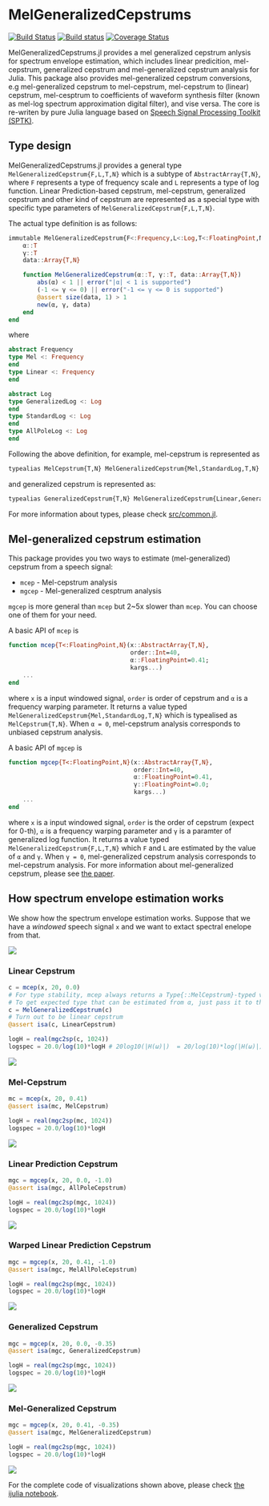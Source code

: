 # MelGeneralizedCepstrums

[![Build Status](https://travis-ci.org/r9y9/MelGeneralizedCepstrums.jl.svg?branch=master)](https://travis-ci.org/r9y9/MelGeneralizedCepstrums.jl)
[![Build status](https://ci.appveyor.com/api/projects/status/gr17ty0m7fagqsh5/branch/master?svg=true)](https://ci.appveyor.com/project/r9y9/melgeneralizedcepstrums-jl/branch/master)
[![Coverage Status](https://coveralls.io/repos/r9y9/MelGeneralizedCepstrums.jl/badge.svg?branch=master)](https://coveralls.io/r/r9y9/MelGeneralizedCepstrums.jl?branch=master)

MelGeneralizedCepstrums.jl provides a mel generalized cepstrum anlysis for spectrum envelope estimation, which includes linear predicition, mel-cepstrum, generalized cepstrum and mel-generalized cepstrum analysis for Julia. This package also provides mel-generalized cepstrum conversions, e.g mel-generalized cepstrum to mel-cepstrum, mel-cepstrum to (linear) cepstrum, mel-cesptrum to coefficients of waveform synthesis filter (known as mel-log spectrum approximation digital filter), and vise versa. The core is re-writen by pure Julia language based on [Speech Signal Processing Toolkit (SPTK)](http://sp-tk.sourceforge.net/).

## Type design

MelGeneralizedCepstrums.jl provides a general type `MelGeneralizedCepstrum{F,L,T,N}` which is a subtype of `AbstractArray{T,N}`, where `F` represents a type of frequency scale and `L` represents a type of log function. Linear Prediction-based cepstrum, mel-cepstrum, generalized cepstrum and other kind of cepstrum are represented as a special type with specific type parameters of `MelGeneralizedCepstrum{F,L,T,N}`.

The actual type definition is as follows:

```julia
immutable MelGeneralizedCepstrum{F<:Frequency,L<:Log,T<:FloatingPoint,N} <: AbstractMelGeneralizedCepstrumArray{F,L,T,N}
    α::T
    γ::T
    data::Array{T,N}

    function MelGeneralizedCepstrum(α::T, γ::T, data::Array{T,N})
        abs(α) < 1 || error("|α| < 1 is supported")
        (-1 <= γ <= 0) || error("-1 <= γ <= 0 is supported")
        @assert size(data, 1) > 1
        new(α, γ, data)
    end
end
```

where

```julia
abstract Frequency
type Mel <: Frequency
end
type Linear <: Frequency
end

abstract Log
type GeneralizedLog <: Log
end
type StandardLog <: Log
end
type AllPoleLog <: Log
end
```

Following the above definition, for example, mel-cepstrum is represented as

```julia
typealias MelCepstrum{T,N} MelGeneralizedCepstrum{Mel,StandardLog,T,N}
```

and generalized cepstrum is represented as:

```julia
typealias GeneralizedCepstrum{T,N} MelGeneralizedCepstrum{Linear,GeneralizedLog,T,N}
```

For more information about types, please check [src/common.jl](src/common.jl).

## Mel-generalized cepstrum estimation

This package provides you two ways to estimate (mel-generalized) cepstrum from a speech signal:

- `mcep` - Mel-cepstrum analysis
- `mgcep` - Mel-generalized cesptrum analysis

`mgcep` is more general than `mcep` but 2~5x slower than `mcep`. You can choose one of them for your need.

A basic API of `mcep` is

```julia
function mcep{T<:FloatingPoint,N}(x::AbstractArray{T,N},
                                  order::Int=40,
                                  α::FloatingPoint=0.41;
                                  kargs...)
    ...
end
```

where `x` is a input windowed signal, `order` is order of cepstrum and `α` is a frequency warping parameter. It returns a value typed `MelGeneralizedCepstrum{Mel,StandardLog,T,N}` which is typealised as `MelCepstrum{T,N}`. When `α = 0`, mel-cepstrum analysis corresponds to unbiased cepstrum analysis.

A basic API of `mgcep` is

```julia
function mgcep{T<:FloatingPoint,N}(x::AbstractArray{T,N},
                                   order::Int=40,
                                   α::FloatingPoint=0.41,
                                   γ::FloatingPoint=0.0;
                                   kargs...)
    ...
end
```

where `x` is a input windowed signal, `order` is the order of cepstrum (expect for 0-th), `α` is a frequency warping parameter and `γ` is a paramter of generalized log function. It returns a value typed `MelGeneralizedCepstrum{F,L,T,N}` which `F` and `L` are estimated by the value of `α` and `γ`. When `γ = 0`, mel-generalized cepstrum analysis corresponds to mel-cepstrum analysis. For more information about mel-generalized cepstrum, please see [the paper](http://www.sp.nitech.ac.jp/~tokuda/selected_pub/pdf/conference/tokuda_icslp1994.pdf).

## How spectrum envelope estimation works

We show how the spectrum envelope estimation works. Suppose that we have a *windowed* speech signal `x` and we want to extact spectral enelope from that.

![](examples/windowed.png)

### Linear Cepstrum

```julia
c = mcep(x, 20, 0.0)
# For type stability, mcep always returns a Type{::MelCepstrum}-typed value even if α = 0.0.
# To get expected type that can be estimated from α, just pass it to the generic constructor.
c = MelGeneralizedCepstrum(c)
# Turn out to be linear cepstrum
@assert isa(c, LinearCepstrum)

logH = real(mgc2sp(c, 1024))
logspec = 20.0/log(10)*logH # 20log10(|H(ω)|)  = 20/log(10)*log(|H(ω)|)
```

![](examples/c.png)

### Mel-Cepstrum

```julia
mc = mcep(x, 20, 0.41)
@assert isa(mc, MelCepstrum)

logH = real(mgc2sp(mc, 1024))
logspec = 20.0/log(10)*logH
```

![](examples/mcep.png)

### Linear Prediction Cepstrum

```julia
mgc = mgcep(x, 20, 0.0, -1.0)
@assert isa(mgc, AllPoleCepstrum)

logH = real(mgc2sp(mgc, 1024))
logspec = 20.0/log(10)*logH
```

![](examples/lpc.png)

### Warped Linear Prediction Cepstrum

```julia
mgc = mgcep(x, 20, 0.41, -1.0)
@assert isa(mgc, MelAllPoleCepstrum)

logH = real(mgc2sp(mgc, 1024))
logspec = 20.0/log(10)*logH
```

![](examples/wlpc.png)

### Generalized Cepstrum

```julia
mgc = mgcep(x, 20, 0.0, -0.35)
@assert isa(mgc, GeneralizedCepstrum)

logH = real(mgc2sp(mgc, 1024))
logspec = 20.0/log(10)*logH
```

![](examples/gcep.png)

### Mel-Generalized Cepstrum

```julia
mgc = mgcep(x, 20, 0.41, -0.35)
@assert isa(mgc, MelGeneralizedCepstrum)

logH = real(mgc2sp(mgc, 1024))
logspec = 20.0/log(10)*logH
```

![](examples/mgcep.png)

For the complete code of visualizations shown above, please check [the ijulia notebook](http://nbviewer.ipython.org/github/r9y9/MelGeneralizedCepstrums.jl/blob/master/examples/MelGeneralizedCepstrumsBasedEnvelope.ipynb).
